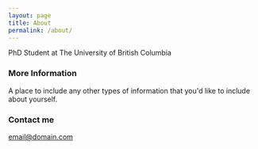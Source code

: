 ```yaml
---
layout: page
title: About
permalink: /about/
---
```


PhD Student at The University of British Columbia

### More Information

A place to include any other types of information that you'd like to include about yourself.

### Contact me

[email@domain.com](mailto:juri.kim@ubc.ca)
